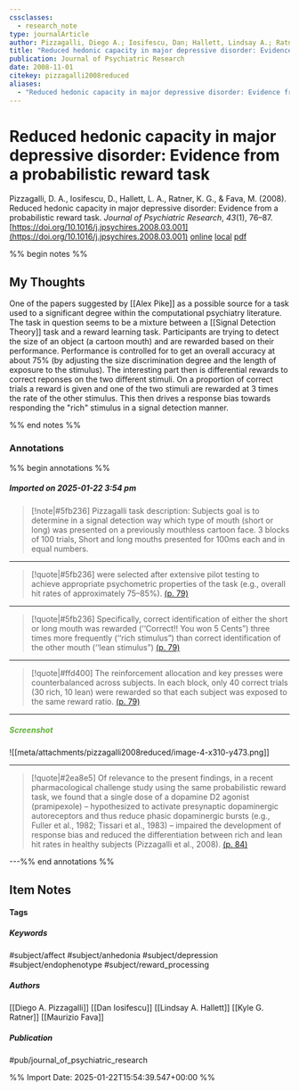 ```yaml
---
cssclasses:
  - research_note
type: journalArticle
author: Pizzagalli, Diego A.; Iosifescu, Dan; Hallett, Lindsay A.; Ratner, Kyle G.; Fava, Maurizio
title: "Reduced hedonic capacity in major depressive disorder: Evidence from a probabilistic reward task"
publication: Journal of Psychiatric Research
date: 2008-11-01
citekey: pizzagalli2008reduced
aliases:
  - "Reduced hedonic capacity in major depressive disorder: Evidence from a probabilistic reward task"
---
```


# Reduced hedonic capacity in major depressive disorder: Evidence from a probabilistic reward task

Pizzagalli, D. A., Iosifescu, D., Hallett, L. A., Ratner, K. G., & Fava, M. (2008). Reduced hedonic capacity in major depressive disorder: Evidence from a probabilistic reward task. _Journal of Psychiatric Research_, _43_(1), 76–87. [https://doi.org/10.1016/j.jpsychires.2008.03.001](https://doi.org/10.1016/j.jpsychires.2008.03.001)
[online](http://zotero.org/users/7162438/items/B5MGRNN5) [local](zotero://select/library/items/B5MGRNN5) [pdf](file:///home/gjc216/Zotero/storage/WCAZNKRW/1-s2.0-S0022395608000551-main.pdf)
 

 
%% begin notes %%

## My Thoughts

One of the papers suggested by [[Alex Pike]] as a possible source for a task used to a significant degree within the computational psychiatry literature. The task in question seems to be a mixture between a [[Signal Detection Theory]] task and a reward learning task.
Participants are trying to detect the size of an object (a cartoon mouth) and are rewarded based on their performance. Performance is controlled for to get an overall accuracy at about 75% (by adjusting the size discrimination degree and the length of exposure to the stimulus). The interesting part then is differential rewards to correct reponses on the two different stimuli. On a proportion of correct trials a reward is given and one of the two stimuli are rewarded at 3 times the rate of the other stimulus.
This then drives a response bias towards responding the "rich" stimulus in a signal detection manner.

%% end notes %%

### Annotations

%% begin annotations %%

##### Imported on 2025-01-22 3:54 pm
>[!note|#5fb236]
> Pizzagalli task description:
Subjects goal is to determine in a signal detection way which type of mouth (short or long) was presented on a previously mouthless cartoon face. 3 blocks of 100 trials, Short and long mouths presented for 100ms each and in equal numbers.

---
>[!quote|#5fb236]
>were selected after extensive pilot testing to achieve appropriate psychometric properties of the task (e.g., overall hit rates of approximately 75–85%). [(p. 79)](zotero://open-pdf/library/items/WCAZNKRW?page=79&annotation=HGZKZEBF)

---
>[!quote|#5fb236]
>Specifically, correct identification of either the short or long mouth was rewarded (‘‘Correct!! You won 5 Cents”) three times more frequently (‘‘rich stimulus”) than correct identification of the other mouth (‘‘lean stimulus”) [(p. 79)](zotero://open-pdf/library/items/WCAZNKRW?page=79&annotation=BIXVM3FQ)

---
>[!quote|#ffd400]
>The reinforcement allocation and key presses were counterbalanced across subjects. In each block, only 40 correct trials (30 rich, 10 lean) were rewarded so that each subject was exposed to the same reward ratio. [(p. 79)](zotero://open-pdf/library/items/WCAZNKRW?page=79&annotation=WKR8V835)

---
##### <span style="color: #5fb236">Screenshot</span>
![[meta/attachments/pizzagalli2008reduced/image-4-x310-y473.png]]

---
>[!quote|#2ea8e5]
>Of relevance to the present findings, in a recent pharmacological challenge study using the same probabilistic reward task, we found that a single dose of a dopamine D2 agonist (pramipexole) – hypothesized to activate presynaptic dopaminergic autoreceptors and thus reduce phasic dopaminergic bursts (e.g., Fuller et al., 1982; Tissari et al., 1983) – impaired the development of response bias and reduced the differentiation between rich and lean hit rates in healthy subjects (Pizzagalli et al., 2008). [(p. 84)](zotero://open-pdf/library/items/WCAZNKRW?page=84&annotation=EUM6KZDN)

---%% end annotations %%

## Item Notes

#### Tags

##### Keywords

#subject/affect #subject/anhedonia #subject/depression #subject/endophenotype #subject/reward_processing

##### Authors

[[Diego A. Pizzagalli]] [[Dan Iosifescu]] [[Lindsay A. Hallett]] [[Kyle G. Ratner]] [[Maurizio Fava]]

##### Publication

#pub/journal_of_psychiatric_research


%% Import Date: 2025-01-22T15:54:39.547+00:00 %%
